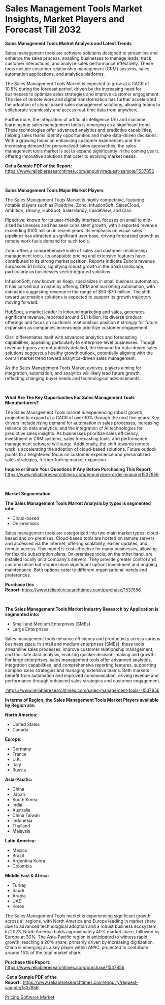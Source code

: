 <p><h1>Sales Management Tools Market Insights, Market Players and Forecast Till 2032</h1></p><p><strong>Sales Management Tools Market Analysis and Latest Trends</strong></p>
<p><p>Sales management tools are software solutions designed to streamline and enhance the sales process, enabling businesses to manage leads, track customer interactions, and analyze sales performance effectively. These tools include customer relationship management (CRM) systems, sales automation applications, and analytics platforms. </p><p>The Sales Management Tools Market is expected to grow at a CAGR of 10.5% during the forecast period, driven by the increasing need for businesses to optimize sales strategies and improve customer engagement. The rise of remote work and digital transformation has further accelerated the adoption of cloud-based sales management solutions, allowing teams to collaborate seamlessly and access real-time data from anywhere. </p><p>Furthermore, the integration of artificial intelligence (AI) and machine learning into sales management tools is emerging as a significant trend. These technologies offer advanced analytics and predictive capabilities, helping sales teams identify opportunities and make data-driven decisions. With a growing focus on enhancing customer experiences and the increasing demand for personalized sales approaches, the sales management tools market is set to expand significantly in the coming years, offering innovative solutions that cater to evolving market needs.</p></p>
<p><strong>Get a Sample PDF of the Report:&nbsp;</strong> <a href="https://www.reliableresearchtimes.com/enquiry/request-sample/1537856?utm_campaign=2719&utm_medium=2&utm_source=Github&utm_content=ia&utm_term=10032025&utm_id=sales-management-tools">https://www.reliableresearchtimes.com/enquiry/request-sample/1537856</a></p>
<p>&nbsp;</p>
<p><strong>Sales Management Tools Major Market Players</strong></p>
<p><p>The Sales Management Tools Market is highly competitive, featuring notable players such as Pipedrive, Zoho, InfusionSoft, SalesCloud, Ambition, Unomy, HubSpot, SalesHandy, InsideView, and Clari. </p><p>Pipedrive, known for its user-friendly interface, focuses on small to mid-sized businesses and has seen consistent growth, with a reported revenue exceeding $100 million in recent years. Its emphasis on visual sales pipelines has attracted a significant user base, driving forecasted growth as remote work fuels demand for such tools.</p><p>Zoho offers a comprehensive suite of sales and customer relationship management tools. Its adaptable pricing and extensive features have contributed to its strong market position. Reports indicate Zoho's revenue surpasses $1 billion, signifying robust growth in the SaaS landscape, particularly as businesses seek integrated solutions.</p><p>InfusionSoft, now known as Keap, specializes in small business automation. It has carved out a niche by offering CRM and marketing automation, with estimates suggesting revenue in the range of $50-$70 million. The shift toward automation solutions is expected to support its growth trajectory moving forward.</p><p>HubSpot, a market leader in inbound marketing and sales, generates significant revenue, reported around $1.1 billion. Its diverse product offerings and focus on customer relationships position it strongly for future expansion as companies increasingly prioritize customer engagement.</p><p>Clari differentiates itself with advanced analytics and forecasting capabilities, appealing particularly to enterprise-level businesses. Though revenue figures are not publicly detailed, the demand for data-driven sales solutions suggests a healthy growth outlook, potentially aligning with the overall market trend toward analytics-driven sales management.</p><p>As the Sales Management Tools Market evolves, players aiming for integration, automation, and analytics will likely lead future growth, reflecting changing buyer needs and technological advancements.</p></p>
<p>&nbsp;</p>
<p><strong>What Are The Key Opportunities For Sales Management Tools Manufacturers?</strong></p>
<p><p>The Sales Management Tools market is experiencing robust growth, projected to expand at a CAGR of over 10% through the next five years. Key drivers include rising demand for automation in sales processes, increasing reliance on data analytics, and the integration of AI technologies for predictive sales insights. As businesses prioritize sales efficiency, investment in CRM systems, sales forecasting tools, and performance management software will surge. Additionally, the shift towards remote work is accelerating the adoption of cloud-based solutions. Future outlook points to a heightened focus on customer experience and personalized sales strategies, further fueling market expansion.</p></p>
<p><strong>Inquire or Share Your Questions If Any Before Purchasing This Report:</strong> <a href="https://www.reliableresearchtimes.com/enquiry/pre-order-enquiry/1537856?utm_campaign=2719&utm_medium=2&utm_source=Github&utm_content=ia&utm_term=10032025&utm_id=sales-management-tools">https://www.reliableresearchtimes.com/enquiry/pre-order-enquiry/1537856</a></p>
<p>&nbsp;</p>
<p><strong>Market Segmentation</strong></p>
<p><strong>The Sales Management Tools Market Analysis by types is segmented into:</strong></p>
<p><ul><li>Cloud-based</li><li>On-premises</li></ul></p>
<p><p>Sales management tools are categorized into two main market types: cloud-based and on-premises. Cloud-based tools are hosted on remote servers and accessed via the internet, offering scalability, easier updates, and remote access. This model is cost-effective for many businesses, allowing for flexible subscription plans. On-premises tools, on the other hand, are installed locally on a company's servers. They provide greater control and customization but require more significant upfront investment and ongoing maintenance. Both options cater to different organizational needs and preferences.</p></p>
<p><strong>Purchase this Report:&nbsp;</strong><a href="https://www.reliableresearchtimes.com/purchase/1537856?utm_campaign=2719&utm_medium=2&utm_source=Github&utm_content=ia&utm_term=10032025&utm_id=sales-management-tools">https://www.reliableresearchtimes.com/purchase/1537856</a></p>
<p>&nbsp;</p>
<p><strong>The Sales Management Tools Market Industry Research by Application is segmented into:</strong></p>
<p><ul><li>Small and Medium Enterprises (SMEs)</li><li>Large Enterprises</li></ul></p>
<p><p>Sales management tools enhance efficiency and productivity across various business sizes. In small and medium enterprises (SMEs), these tools streamline sales processes, improve customer relationship management, and facilitate data analysis, enabling quicker decision-making and growth. For large enterprises, sales management tools offer advanced analytics, integration capabilities, and comprehensive reporting features, supporting complex sales strategies and managing extensive teams. Both markets benefit from automation and improved communication, driving revenue and performance through enhanced sales strategies and customer engagement.</p></p>
<p><a href="https://www.reliableresearchtimes.com/sales-management-tools-r1537856?utm_campaign=2719&utm_medium=2&utm_source=Github&utm_content=ia&utm_term=10032025&utm_id=sales-management-tools">&nbsp;https://www.reliableresearchtimes.com/sales-management-tools-r1537856</a></p>
<p><strong>In terms of Region, the Sales Management Tools Market Players available by Region are:</strong></p>
<p>
    <p> <strong> North America: </strong>
        <ul>
            <li>United States</li>
            <li>Canada</li>
        </ul>
        </p> 
    <p> <strong> Europe: </strong>
        <ul>
            <li>Germany</li>
            <li>France</li>
            <li>U.K.</li>
            <li>Italy</li>
            <li>Russia</li>
        </ul>
        </p> 
    <p> <strong> Asia-Pacific: </strong>
        <ul>
            <li>China</li>
            <li>Japan</li>
            <li>South Korea</li>
            <li>India</li>
            <li>Australia</li>
            <li>China Taiwan</li>
            <li>Indonesia</li>
            <li>Thailand</li>
            <li>Malaysia</li>
        </ul>
        </p> 
    <p> <strong> Latin America: </strong>
        <ul>
            <li>Mexico</li>
            <li>Brazil</li>
            <li>Argentina Korea</li>
            <li>Colombia</li>
        </ul>
        </p> 
    <p> <strong> Middle East & Africa: </strong>
        <ul>
            <li>Turkey</li>
            <li>Saudi</li>
            <li>Arabia</li>
            <li>UAE</li>
            <li>Korea</li>
        </ul>
    </p>
    </p>
<p><p>The Sales Management Tools market is experiencing significant growth across all regions, with North America and Europe leading in market share due to advanced technological adoption and a robust business ecosystem. In 2023, North America holds approximately 40% market share, followed by Europe at 30%. The Asia-Pacific region is anticipated to witness rapid growth, reaching a 20% share, primarily driven by increasing digitization. China is emerging as a key player within APAC, projected to contribute around 15% of the total market share.</p></p>
<p><strong>Purchase this Report: </strong><a href="https://www.reliableresearchtimes.com/purchase/1537856?utm_campaign=2719&utm_medium=2&utm_source=Github&utm_content=ia&utm_term=10032025&utm_id=sales-management-tools">https://www.reliableresearchtimes.com/purchase/1537856</a></p>
<p>&nbsp;<strong>Get a Sample PDF of the Report:&nbsp;&nbsp;</strong><a href="https://www.reliableresearchtimes.com/enquiry/request-sample/1537856?utm_campaign=2719&utm_medium=2&utm_source=Github&utm_content=ia&utm_term=10032025&utm_id=sales-management-tools">https://www.reliableresearchtimes.com/enquiry/request-sample/1537856</a></p>
<p><strong></strong></p>
<p><p><a href="https://github.com/eskelimaksic/Market-Research-Report-List-1/blob/main/pricing-software-market.md?utm_campaign=2719&utm_medium=2&utm_source=Github&utm_content=ia&utm_term=10032025&utm_id=sales-management-tools">Pricing Software Market</a></p></p>
